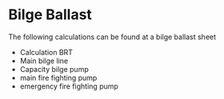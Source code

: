 # Bilge Ballast
The following calculations can be found at a bilge ballast sheet
* Calculation BRT
* Main bilge line
* Capacity bilge pump
* main fire fighting pump
* emergency fire fighting pump
